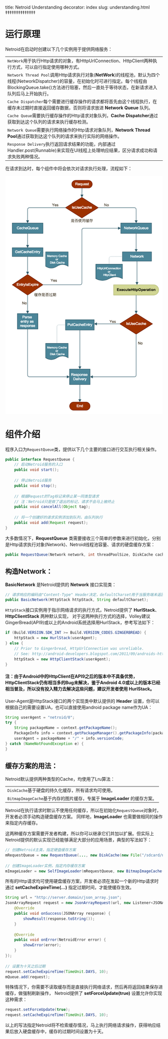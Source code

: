title: Netroid Understanding
decorator: index
slug: understanding.html
‡‡‡‡‡‡‡‡‡‡‡‡‡‡

# 运行原理

Netroid在启动时创建以下几个实例用于提供网络服务：

| |
| :------------- |
| `NetWork`用于执行Http请求的对象，有HttpUrlConnection、HttpClient两种执行方式，可以自行指定使用哪种方式。 |
| `Network Thread Pool`调用Http请求执行对象(**NetWork**)的线程池，默认为四个线程(NetworkDispatcher)的容量，在初始化时可进行指定。每个线程由BlockingQueue.take()方法进行阻塞，然后一直处于等待状态，在新请求进入队列后马上开始执行。 |
| `Cache Dispatcher`每个需要进行缓存操作的请求都将首先由这个线程执行，在缓存未过期时直接返回缓存数据，否则将请求放进 **Network Queue** 队列。 |
| `Cache Queue`需要执行缓存操作的Http请求对象队列，**Cache Dispatcher**通过获取到达这个队列的请求来执行缓存检测。 |
| `Network Queue`需要执行网络操作的Http请求对象队列，**Network Thread Pool**通过获取到达这个队列的请求来执行实际的网络操作。 |
| `Response Delivery`执行返回请求结果的功能，内部通过Handler.post(Runnable)来实现在UI线程上处理响应结果，区分请求成功和请求失败两种情况。 |

在请求到达时，每个组件中将会依次对请求执行处理，流程如下：

![Netroid Request Handling Flowchart](/netroid_request_handling_flowchart.png "Netroid Request Handling Flowchart")


# 组件介绍

程序入口为`RequestQueue`类，提供以下几个主要的接口进行交互执行相关操作。

```java
public interface RequestQueue {
    // 启动Netroid服务的入口
    public void start();

    // 停止Netroid服务
    public void stop();

    // 根据Request的Tag标记来停止某一同类型请求
    // 注：Netroid只是做了退出的标记，请求不会马上被终止
    public void cancelAll(Object tag);

    // 将一个创建好的请求实例添加到队列，由队列执行
    public void add(Request request);
}
```

大多数情况下，**RequestQueue** 类需要接收三个简单的参数来进行初始化，分别是Http请求执行对象(Network)、Netroid线程池容量、请求的硬盘缓存方案：

```java
public RequestQueue(Network network, int threadPoolSize, DiskCache cache);
```

## 构造Network：

**BasicNetwork** 是Netroid提供的 **Network** 接口实现类：

```java
// 请求响应的编码由"Content-Type" Header决定，defaultCharset用于当服务端未返回编码方式时的默认选择
public BasicNetwork(HttpStack httpStack, String defaultCharset);
```

`HttpStack`接口实例用于指示网络请求的执行方式，Netroid提供了 **HurlStack**、**HttpClientStack** 两种默认实现，
对于这两种执行方式的选择，Volley建议GingerBread(API9)或以上的Android系统选择用HurlStack，参考写法如下：

```java
if (Build.VERSION.SDK_INT >= Build.VERSION_CODES.GINGERBREAD) {
    httpStack = new HurlStack(userAgent);
} else {
    // Prior to Gingerbread, HttpUrlConnection was unreliable.
    // See: http://android-developers.blogspot.com/2011/09/androids-http-clients.html
    httpStack = new HttpClientStack(userAgent);
}
```

#### 注：由于Android中的HttpClient在API9之后的版本中不具备优势，HttpClientStack仍有相当多的Bug未解决，鉴于Android 4.0或以上的版本已经相当普及，所以没有投入精力去解决这些问题，建议开发者使用 **HurlStack**。

User-Agent是HttpStack接口的两个实现类中默认提供的 **Header** 设置，你可以根据自己的需要设置UA，也可以直接使用android package name作为UA：

```java
String userAgent = "netroid/0";
try {
    String packageName = context.getPackageName();
    PackageInfo info = context.getPackageManager().getPackageInfo(packageName, 0);
    userAgent = packageName + "/" + info.versionCode;
} catch (NameNotFoundException e) {
}
```

## 缓存方案的用法：

Netroid默认提供两种类型的Cache，均使用了Lru算法：

| |
| :------------- |
| `DiskCache`基于硬盘的持久化缓存，所有请求均可使用。 |
| `BitmapImageCache`基于内存的图片缓存，专属于 **ImageLoader** 的缓存方案。 |

Netroid在执行请求时默认不使用任何缓存，所以在初始化`RequestQueue`对象时，开发者必须手动构造硬盘缓存方案。
同样地，**ImageLoader** 也需要做相同的操作来指定内存缓存。

这两种缓存方案需要开发者构建，所以你可以继承它们并加以扩展。但实际上Netroid提供的默认实现已经能够满足大部分的应用场景，典型的写法如下：

```java
// 创建Netroid主类，指定硬盘缓存方案
mRequestQueue = new RequestQueue(..., new DiskCache(new File("/sdcard/netroid/"), 50 * 1024 * 1024));

// 创建ImageLoader实例，指定内存缓存方案
mImageLoader = new SelfImageLoader(mRequestQueue, new BitmapImageCache(2 * 1024 * 1024));
```

所有的Http请求均可使用硬盘缓存方案，开发者必须在发起一个新的Http请求时通过 **setCacheExpireTime(...)** 指定过期时间，才能使缓存生效。

```java
String url = "http://server.domain/json_array.json";
JsonArrayRequest request = new JsonArrayRequest(url, new Listener<JSONArray>() {
    @Override
    public void onSuccess(JSONArray response) {
        showResult(response.toString());
    }

    @Override
    public void onError(NetroidError error) {
        showError(error);
    }
});

// 设置为十天之后过期
request.setCacheExpireTime(TimeUnit.DAYS, 10);
mQueue.add(request);
```

特殊情况下，你需要不读取缓存而是直接执行网络请求，然后再将返回结果保存进缓存，做强制刷新操作，
Netroid提供了 **setForceUpdate(true)** 设置允许你实现这种需求：

```java
request.setForceUpdate(true);
request.setCacheExpireTime(TimeUnit.DAYS, 10);
```

以上的写法指定Netroid将不检索缓存情况，马上执行网络请求操作，获得响应结果后放入硬盘缓存中，缓存的过期时间设置为十天。

